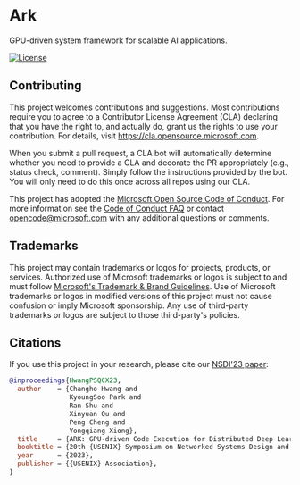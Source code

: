 # Ark

GPU-driven system framework for scalable AI applications.

[![License](https://img.shields.io/github/license/microsoft/ark.svg)](LICENSE)

## Contributing

This project welcomes contributions and suggestions.  Most contributions require you to agree to a
Contributor License Agreement (CLA) declaring that you have the right to, and actually do, grant us
the rights to use your contribution. For details, visit https://cla.opensource.microsoft.com.

When you submit a pull request, a CLA bot will automatically determine whether you need to provide
a CLA and decorate the PR appropriately (e.g., status check, comment). Simply follow the instructions
provided by the bot. You will only need to do this once across all repos using our CLA.

This project has adopted the [Microsoft Open Source Code of Conduct](https://opensource.microsoft.com/codeofconduct/).
For more information see the [Code of Conduct FAQ](https://opensource.microsoft.com/codeofconduct/faq/) or
contact [opencode@microsoft.com](mailto:opencode@microsoft.com) with any additional questions or comments.

## Trademarks

This project may contain trademarks or logos for projects, products, or services. Authorized use of Microsoft 
trademarks or logos is subject to and must follow 
[Microsoft's Trademark & Brand Guidelines](https://www.microsoft.com/en-us/legal/intellectualproperty/trademarks/usage/general).
Use of Microsoft trademarks or logos in modified versions of this project must not cause confusion or imply Microsoft sponsorship.
Any use of third-party trademarks or logos are subject to those third-party's policies.

## Citations

If you use this project in your research, please cite our [NSDI'23 paper]:

```bibtex
@inproceedings{HwangPSQCX23,
  author    = {Changho Hwang and
               KyoungSoo Park and
               Ran Shu and
               Xinyuan Qu and
               Peng Cheng and
               Yongqiang Xiong},
  title     = {ARK: GPU-driven Code Execution for Distributed Deep Learning},
  booktitle = {20th {USENIX} Symposium on Networked Systems Design and Implementation ({NSDI} 23)},
  year      = {2023},
  publisher = {{USENIX} Association},
}
```

[NSDI'23 paper]: https://www.usenix.org/conference/nsdi23/presentation/hwang
